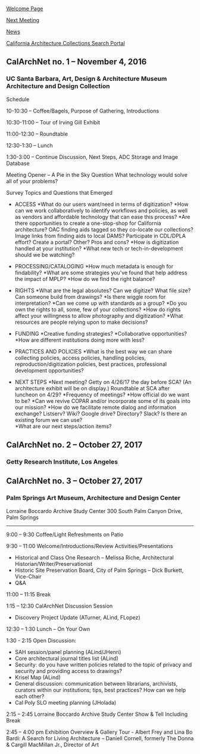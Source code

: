 [Welcome Page](https://aclind.github.io/CalArchNet)

[Next Meeting](https://aclind.github.io/CalArchNet/nextmeeting)

[News](https://aclind.github.io/CalArchNet/news)

[California Architecture Collections Search Portal](https://aclind.github.io/CalArchNet/portal)


## CalArchNet no. 1 – November 4, 2016

### UC Santa Barbara, Art, Design & Architecture Museum Architecture and Design Collection

Schedule  

10-10:30 – Coffee/Bagels, Purpose of Gathering, Introductions

10:30-11:00 – Tour of Irving Gill Exhibit

11:00-12:30 – Roundtable

12:30-1:30 – Lunch

1:30-3:00 – Continue Discussion, Next Steps, ADC Storage and Image Database

Meeting Opener – A Pie in the Sky Question 
What technology would solve all of your problems? 

Survey Topics and Questions that Emerged  

* ACCESS
  *What do our users want/need in terms of digitization? 
  *How can we work collaboratively to identify workflows and policies, as well as vendors and affordable technology that can ease this process? 
  *Are there opportunities to create a one-stop-shop for California architecture? OAC finding aids tagged so they co-locate our collections? Image links from finding aids to local DAMS? Participate in CDL/DPLA effort? Create a portal? Other? Pros and cons?
  *How is digitization handled at your institution?
  *What new tech or tech-in-development should we be watching? 
 
* PROCESSING/CATALOGING 
  *How much metadata is enough for findability?
  *What are some strategies you've found that help address the impact of MPLP? 
  *How do we find the right balance?


* RIGHTS
  *What are the legal absolutes? Can we digitize? What file size? Can someone build from drawings? 
  *Is there wiggle room for interpretation? 
  *Can we come up with standards as a group? 
  *Do you own the rights to all, some, few of your collections?
  *How do rights affect your willingness to allow photography and digitization? 
  *What resources are people relying upon to make decisions?

* FUNDING
  *Creative funding strategies?
  *Collaborative opportunities? 
  *How are different institutions doing more with less?

* PRACTICES AND POLICIES
  *What is the best way we can share collecting policies, access policies, handling policies, reproduction/digitization policies, best practices, professional development opportunities? 


* NEXT STEPS
  *Next meeting? Getty on 4/26/17 the day before SCA? (An architecture exhibit will be on display.) Roundtable at SCA after luncheon on 4/29? 
  *Frequency of meetings?
  *How official do we want to be?
  *Can we revive COPAR and/or incorporate some of its goals into our mission?
  *How do we facilitate remote dialog and information exchange? Listserv? Wiki? Google drive? Directory? Slack? Is there an existing forum we can use?   
  *What are our next steps/action items?



## CalArchNet no. 2 – October 27, 2017

### Getty Research Institute, Los Angeles



## CalArchNet no. 3 – October 27, 2017

### Palm Springs Art Museum, Architecture and Design Center

Lorraine Boccardo Archive Study Center
300 South Palm Canyon Drive, Palm Springs

****************************************************************************************************
9:00 – 9:30 Coffee/Light Refreshments on Patio

9:30 – 11:00 Welcome/Introductions/Review Activities/Presentations

  * Historical and Class One Research – Melissa Riche, Architectural Historian/Writer/Preservationist
  * Historic Site Preservation Board, City of Palm Springs – Dick Burkett, Vice-Chair
  * Q&A

11:00 – 11:15 Break

1:15 – 12:30 CalArchNet Discussion Session
  * Discovery Project Update (ATurner, ALind, FLopez)
  
12:30 – 1:30 Lunch – On Your Own

1:30 - 2:15 Open Discussion:
  * SAH session/panel planning (ALind/JHenri)
  * Core architectural journal titles list (ALind)
  * Security: do you have written policies related to the topic of privacy and security and providing access to drawings?
  * Krisel Map (ALind)
  * General discussion: communication between librarians, archivists, curators within our institutions; tips, best practices? How can we help each other?
  * Cal Poly SLO meeting planning (JHolada)
  

2:15 – 2:45 Lorraine Boccardo Archive Study Center Show & Tell Including Break


2:45 – 4:00 pm Exhibition Overview & Gallery Tour - Albert Frey and Lina Bo Bardi: A Search for Living Architecture – Daniell Cornell, formerly The Donna & Cargill MacMillan Jr., Director of Art

